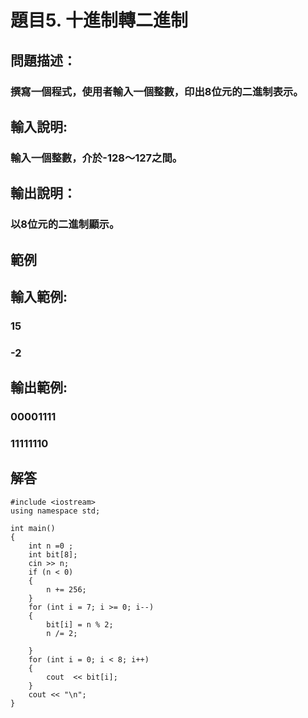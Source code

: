 # 題目5. 十進制轉二進制
## 問題描述：
###  撰寫一個程式，使用者輸入一個整數，印出8位元的二進制表示。

## 輸入說明:
### 輸入一個整數，介於-128～127之間。
## 輸出說明：
### 以8位元的二進制顯示。
## 範例

## 輸入範例:
### 15
### -2
## 輸出範例:
### 00001111
### 11111110

## 解答
``` 
#include <iostream>
using namespace std;

int main()
{
	int n =0 ;
	int bit[8];
	cin >> n;
	if (n < 0)
	{
		n += 256;
	}
	for (int i = 7; i >= 0; i--)
	{
		bit[i] = n % 2;
		n /= 2;

	}
	for (int i = 0; i < 8; i++)
	{
		cout  << bit[i];
	}
	cout << "\n";
}


``` 
